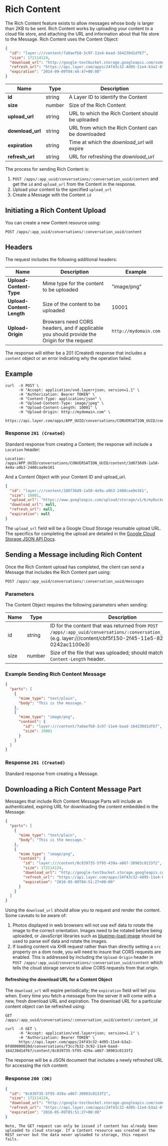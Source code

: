 # Rich Content

The Rich Content feature exists to allow messages whose body is larger than 2KB to be sent.  Rich Content works by uploading your content to a cloud file store, and attaching the URL and information about that file store to the Message.  Rich Content uses the Content Object:

```json
{
  "id": "layer:///content/7a0aefb8-3c97-11e4-baad-164230d1df67",
  "size": 172114124,
  "download_url": "http://google-testbucket.storage.googleapis.com/some/download/path",
  "refresh_url": "https://api.layer.com/apps/24f43c32-4d95-11e4-b3a2-0fd00000020d/conversations/f3cc7b32-3c92-11e4-baad-164230d1df67/content/7a0aefb8-3c97-11e4-baad-164230d1df67",
  "expiration": "2014-09-09T04:44:47+00:00"
}
```

| Name    | Type |  Description  |
|---------|------|---------------|
| **id** | string | A Layer ID to identify the Content |
| **size** | number | Size of the Rich Content |
| **upload_url** | string | URL to which the Rich Content should be uploaded |
| **download_url** | string | URL from which the Rich Content can be downloaded |
| **expiration** | string | Time at which the *download_url* will expire |
| **refresh_url** | string | URL for refreshing the *download_url* |

The process for sending Rich Content is:

1. `POST /apps/:app_uuid/conversations/:conversation_uuid/content` and get the `id` and `upload_url` from the Content in the response.
2. Upload your content to the specified `upload_url`
3. Create a Message with the Content `id`

## Initiating a Rich Content Upload

You can create a new Content resource using:

```request
POST /apps/:app_uuid/conversations/:conversation_uuid/content
```

## Headers

The request includes the following additional headers:

| Name   | Description | Example |
|---------|-------------|---------|
| **Upload-Content-Type**   | Mime type for the content to be uploaded | "image/png" |
| **Upload-Content-Length** | Size of the content to be uploaded | 10001 |
| **Upload-Origin** | Browsers need CORS headers, and if applicable you should provide the Origin for the request | `http://mydomain.com` |

The response will either be a 201 (Created) response that includes a `content` object or an error indicating why the operation failed.

## Example

```console
curl  -X POST \
      -H "Accept: application/vnd.layer+json; version=1.1" \
      -H "Authorization: Bearer TOKEN" \
      -H "Content-Type: application/json" \
      -H "Upload-Content-Type: image/jpeg" \
      -H "Upload-Content-Length: 10001" \
      -H "Upload-Origin: http://mydomain.com" \
      https://api.layer.com/apps/APP_UUID/conversations/CONVERSATION_UUID/content
```

### Response `201 (Created)`

Standard response from creating a Content; the response will include a `Location` header:

```text
Location: /apps/APP_UUID/conversations/CONVERSATION_UUID/content/3d0736d9-1a50-4e9a-a9b3-2400caa9e161
```

And a Content Object with your Content ID and upload_url.

```json
{
  "id": "layer:///content/3d0736d9-1a50-4e9a-a9b3-2400caa9e161",
  "size": 10001,
  "upload_url": "https://www.googleapis.com/upload/storage/v1/b/myBucket/o?uploadType=resumable&upload_id=xa298sd_sdlkj2",
  "download_url": null,
  "refresh_url": null,
  "expiration": null
}
```

The `upload_url` field will be a Google Cloud Storage resumable upload URL. The specifics for completing the upload are detailed in the [Google Cloud Storage JSON API Docs](https://cloud.google.com/storage/docs/json_api/v1/how-tos/upload#resumable).

## Sending a Message including Rich Content

Once the Rich Content upload has completed, the client can send a Message that includes the Rich Content part using:

```request
POST /apps/:app_uuid/conversations/:conversation_uuid/messages
```

### Parameters

The Content Object requires the following parameters when sending:

| Name   | Type | Description |
|---------|-------------|---------|
| id   | string | ID for the content that was returned from `POST /apps/:app_uuid/conversations/:conversation_uuid/content`.  (e.g. layer:///content/cbf5f150-2f45-11e5-82f7-0242ac1100e3) |
| size | number | Size of the file that was uploaded; should match the `Upload-Content-Length` header. |

### Example Sending Rich Content Message

```json
{
  "parts": [
    {
      "mime_type": "text/plain",
      "body": "This is the message."
    },
    {
      "mime_type": "image/png",
      "content": {
        "id": "layer:///content/7a0aefb8-3c97-11e4-baad-164230d1df67",
        "size": 10001
      }
    }
  ]
}
```

### Response `201 (Created)`

Standard response from creating a Message.

## Downloading a Rich Content Message Part

Messages that include Rich Content Message Parts will include an authenticated, expiring URL for downloading the content embedded in the Message:

```json
{
  "parts": [
    {
      "mime_type": "text/plain",
      "body": "This is the message."
    },
    {
      "mime_type": "image/png",
      "content": {
        "id": "layer:///content/8c839735-5f95-439a-a867-30903c0133f2",
        "size": 172114124,
        "download_url": "http://google-testbucket.storage.googleapis.com/testdata.txt?GoogleAccessId=1234567890123@developer.gserviceaccount.com&Expires=1331155464&Signature=BClz9e4UA2MRRDX62TPd8sNpUCxVsqUDG3YGPWvPcwN%2BmWBPqwgUYcOSszCPlgWREeF7oPGowkeKk7J4WApzkzxERdOQmAdrvshKSzUHg8Jqp1lw9tbiJfE2ExdOOIoJVmGLoDeAGnfzCd4fTsWcLbal9sFpqXsQI8IQi1493mw%3D",
        "refresh_url": "https://api.layer.com/apps/24f43c32-4d95-11e4-b3a2-0fd00000020d/conversations/f3cc7b32-3c92-11e4-baad-164230d1df67/content/8c839735-5f95-439a-a867-30903c0133f2",
        "expiration": "2016-05-09T04:51:27+00:00"
      }
    }
  ]
}
```

Using the `download_url` should allow you to request and render the content.  Some caveats to be aware of:

1. Photos displayed in web browsers will not use exif data to rotate the image to the correct orientation.  Images need to be rotated before being uploaded, or JavaScript libraries such as [blueimp-load-image](https://github.com/blueimp/JavaScript-Load-Image) should be used to parse exif data and rotate the images.
2. If loading content via XHR request rather than  than directly setting a `src` property on a dom node, you will need to insure that CORS requests are enabled.  This is addressed by including the `Upload-Origin` header in `POST /apps/:app_uuid/conversations/:conversation_uuid/content` which tells the cloud storage service to allow CORS requests from that origin.


#### Refreshing the download URL for a Content Object

The `download_url` will expire periodically; the `expiration` field will tell you when.  Every time you fetch a message from the server it will come with a new, fresh download URL and expiration. The download URL for a particular content object can be refreshed using:

```request
GET /apps/:app_uuid/conversations/:conversation_uuid/content/:content_id
```

```console
curl  -X GET \
      -H "Accept: application/vnd.layer+json; version=1.1" \
      -H "Authorization: Bearer TOKEN" \
      https://api.layer.com/apps/24f43c32-4d95-11e4-b3a2-0fd00000020d/conversations/f3cc7b32-3c92-11e4-baad-164230d1df67/content/8c839735-5f95-439a-a867-30903c0133f2
```

The response will be a JSON document that includes a newly refreshed URL for accessing the rich content:

### Response `200 (OK)`

```json
{
  "id": "8c839735-5f95-439a-a867-30903c0133f2",
  "size": 172114124,
  "download_url": "http://google-testbucket.storage.googleapis.com/some/download/path",
  "refresh_url": "https://api.layer.com/apps/24f43c32-4d95-11e4-b3a2-0fd00000020d/conversations/f3cc7b32-3c92-11e4-baad-164230d1df67/content/8c839735-5f95-439a-a867-30903c0133f2",
  "expiration": "2016-05-09T05:51:27+00:00"
}
```

```emphasis
Note, The GET request can only be issued if content has already been uploaded to cloud storage. If a Content resource was created on the REST server but the data never uploaded to storage, this request fails.
```
